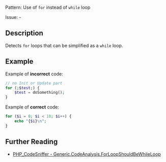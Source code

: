 Pattern: Use of `for` instead of `while` loop

Issue: -

## Description

Detects `for` loops that can be simplified as a `while` loop.

## Example

Example of **incorrect** code:

``` php
// no Init or Update part
for (;$test;) {
    $test = doSomething();
}
```

Example of **correct** code:

```php
for ($i = 0; $i < 10; $i++) {
    echo "{$i}\n";
}
```

## Further Reading

* [PHP_CodeSniffer - Generic.CodeAnalysis.ForLoopShouldBeWhileLoop](https://github.com/squizlabs/PHP_CodeSniffer/blob/master/src/Standards/Generic/Sniffs/CodeAnalysis/ForLoopShouldBeWhileLoopSniff.php)